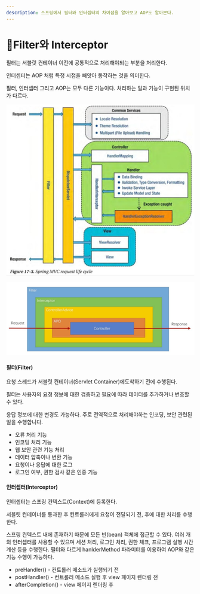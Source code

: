 ```yaml
---
description: 스프링에서 필터와 인터셉터의 차이점을 알아보고 AOP도 알아본다.
---
```


# Filter와 Interceptor

필터는 서블릿 컨테이너 이전에 공통적으로 처리해야되는 부분을 처리한다.&#x20;

인터셉터는 AOP 처럼 특정 시점을 빼앗아 동작하는 것을 의미한다.

필터, 인터셉터 그리고 AOP는 모두 다른 기능이다. 처리하는 일과 기능이 구현된 위치가 다르다.

![](<../../.gitbook/assets/image (1) (1) (1).png>)

![](<../../.gitbook/assets/image (1).png>)

#### 필터(Filter)

요청 스레드가 서블릿 컨테이너(Servlet Container)에도착하기 전에 수행된다.&#x20;

필터는 사용자의 요청 정보에 대한 검증하고 필요에 따라 데이터를 추가하거나 변조할 수 있다.&#x20;

응답 정보에 대한 변경도 가능하다. 주로 전역적으로 처리해야하는 인코딩, 보안 관련된 일을 수행합니다.

* 오류 처리 기능
* 인코딩 처리 기능
* 웹 보안 관련 기능 처리
* 데이터 압축이나 변환 기능
* 요청이나 응답에 대한 로그
* 로그인 여부, 권한 검사 같은 인증 기능

#### 인터셉터(Interceptor)

인터셉터는 스프링 컨텍스트(Context)에 등록한다.&#x20;

서블릿 컨테이너를 통과한 후 컨트롤러에게 요청이 전달되기 전, 후에 대한 처리를 수행한다.&#x20;

스프링 컨텍스트 내에 존재하기 때문에 모든 빈(bean) 객체에 접근할 수 있다. 여러 개의 인터셉터를 사용할 수 있으며 세션 처리, 로그인 처리, 권한 체크, 프로그램 실행 시간 계산 등을 수행한다. 필터와 다르게 hanlderMethod 파라미터를 이용하여 AOP와 같은 기능 수행이 가능하다.

* preHandler() - 컨트롤러 메소드가 실행되기 전
* postHandler() - 컨트롤러 메소드 실행 후 view 페이지 렌더링 전
* afterCompletion() - view 페이지 렌더링 후
